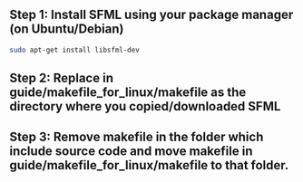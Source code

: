 
## Step 1: Install SFML using your package manager (on Ubuntu/Debian)
```bash
sudo apt-get install libsfml-dev
```

## Step 2: Replace <sfml-install-path> in guide/makefile_for_linux/makefile as the directory where you copied/downloaded SFML

## Step 3: Remove makefile in the folder which include source code and move makefile in guide/makefile_for_linux/makefile to that folder.